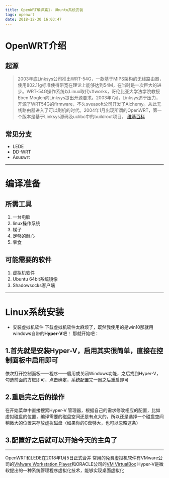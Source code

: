 ```yaml
---
title: OpenWRT编译篇1- Ubuntu系统安装
tags: openwrt
date: 2018-12-30 16:03:47
---
```



# OpenWRT介绍
## 起源

> 2003年底Linksys公司推出WRT-54G，一款基于MIPS架构的无线路由器，使用802.11g标准使得带宽在理论上能够达到54M，在当时是一次巨大的进步。WRT-54G操作系统以Linux取代vXworks，哥伦比亚大学法学院教授Eben Moglen向Linksys提出开源要求。2003年7月，Linksys迫于压力，开源了WRT54G的firmware，不久sveasoft公司开发了Alchemy。从此无线路由器进入了可以刷机的时代。2004年1月出现所谓的OpenWRT，第一个版本是基于Linksys源码及uclibc中的buildroot项目。
> [维基百科](https://zh.wikipedia.org/wiki/OpenWrt)

## 常见分支

* LEDE
* DD-WRT
* Asuswrt

---

# 编译准备
## 所需工具
1. 一台电脑
2. linux操作系统
3. 梯子
4. 足够的耐心
5. 零食

## 可能需要的软件
1. 虚拟机软件
2. Ubuntu 64bit系统镜像
3. Shadowsocks客户端

---

# Linux系统安装
-  安装虚拟机软件
下载虚拟机软件太麻烦了，既然我使用的是win10那就用windows自带的**Hyper-V**吧！
那就开始吧：
## 1.首先就是安装Hyper-V，启用其实很简单，直接在控制面板中启用即可
依次打开控制面板——程序——启用或关闭Windows功能，之后找到Hyper-V，勾选前面的方框即可，点击确定，系统配置完一圈之后重启即可
## 2.重启完之后的操作
在开始菜单中直接搜索Hyper-V 管理器，根据自己的需求修改相应的配置，比如虚拟磁盘的位置，编译需要的磁盘空间还是有点大的，所以还是选择一个磁盘空间稍微大的位置来存放虚拟磁盘（如果你的C盘够大，也可以忽略这条）
## 3.配置好之后就可以开始今天的主角了











---
OpenWRT和LEDE在2018年1月5日正式合并
常用的免费虚拟机软件有VMware公司的[VMware Workstation Player](https://my.vmware.com/zh/web/vmware/free#desktop_end_user_computing/vmware_workstation_player/15_0)和ORACLE公司的[VM VirtualBox](https://www.virtualbox.org/wiki/Downloads)
Hyper-V是微软提出的一种系统管理程序虚拟化技术，能够实现桌面虚拟化

